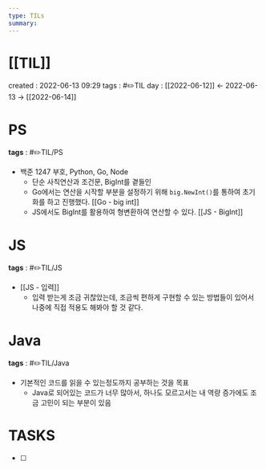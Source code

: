 ```yaml
---
type: TILs
summary: 
---
```


# [[TIL]]
created : 2022-06-13 09:29
tags : #✏️TIL
day : [[2022-06-12]] ← 2022-06-13 → [[2022-06-14]]

# PS
**tags** : #✏️TIL/PS
- 백준 1247 부호, Python, Go, Node
	- 단순 사칙연산과 조건문, BigInt를 곁들인
	- Go에서는 연산을 시작할 부분을 설정하기 위해 `big.NewInt()`를 통하여 초기화를 하고 진행했다. [[Go - big int]]
	- JS에서도 BigInt를 활용하여 형변환하여 연산할 수 있다. [[JS - BigInt]]

# JS
**tags** : #✏️TIL/JS 
- [[JS - 입력]]
	- 입력 받는게 조금 귀찮았는데, 조금씩 편하게 구현할 수 있는 방법들이 있어서 나중에 직접 적용도 해봐야 할 것 같다.

# Java
**tags** : #✏️TIL/Java
- 기본적인 코드를 읽을 수 있는정도까지 공부하는 것을 목표
	- Java로 되어있는 코드가 너무 많아서, 하나도 모르고서는 내 역량 증가에도 조금 고민이 되는 부분이 있음

# TASKS
- [ ] 
